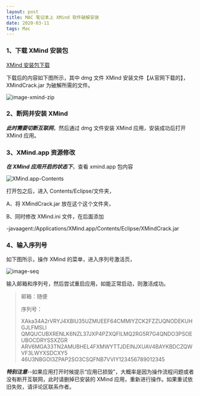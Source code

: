 ```yaml
---
layout: post
title: MAC 笔记本上 XMind 软件破解安装
date: 2020-03-11 
tags: Mac    
---
```



### 1、下载 XMind 安装包

[XMind 安装包下载](https://mashaojie.cn/download/Software/Mac/XMind-Package-For-Mac.zip)

下载后的内容如下图所示，其中 dmg 文件 XMind 安装文件【从官网下载的】，XMindCrack.jar 为破解所需的文件。

![image-xmind-zip](https://mashaojie.cn/download/Software/Mac/image-xmind-zip.png)

### 2、断网并安装 XMind

**_此时需要切断互联网_**，然后通过 dmg 文件安装 XMind 应用，安装成功后打开 XMind 应用。

### 3、XMind.app 资源修改

**_在 XMind 应用开启的状态下_**，查看 xmind.app 包内容

![XMind.app-Contents](https://mashaojie.cn/download/Software/Mac/XMind.app-Contents.jpg)

打开包之后，进入 Contents/Eclipse/文件夹，

A、将 XMindCrack.jar 放在这个这个文件夹，

B、同时修改 XMind.ini 文件，在后面添加

​ -javaagent:/Applications/XMind.app/Contents/Eclipse/XMindCrack.jar

### 4、输入序列号

如下图所示，操作 XMind 的菜单，进入序列号激活页，

![image-seq](https://mashaojie.cn/download/Software/Mac/image-seq.png)

输入邮箱和序列号，然后尝试重启应用，如能正常启动，则激活成功。

> 邮箱：随便
>
> 序列号：
>
> XAka34A2rVRYJ4XBIU35UZMUEEF64CMMIYZCK2FZZUQNODEKUHGJLFMSLI QMQUCUBXRENLK6NZL37JXP4PZXQFILMQ2RG5R7G4QNDO3PSOEUBOCDRYSSXZGR ARV6MGA33TN2AMUBHEL4FXMWYTTJDEINJXUAV4BAYKBDCZQWVF3LWYXSDCXY5 46U3NBGOI3ZPAP2SO3CSQFNB7VVIY123456789012345

**_特别注意_**--如果应用打开时候提示“应用已损毁”，大概率是因为操作流程问题或者没有断开互联网，此时请删掉已安装的 XMind 应用，重新进行操作。如果重试依旧失败，请评论区联系作者。
